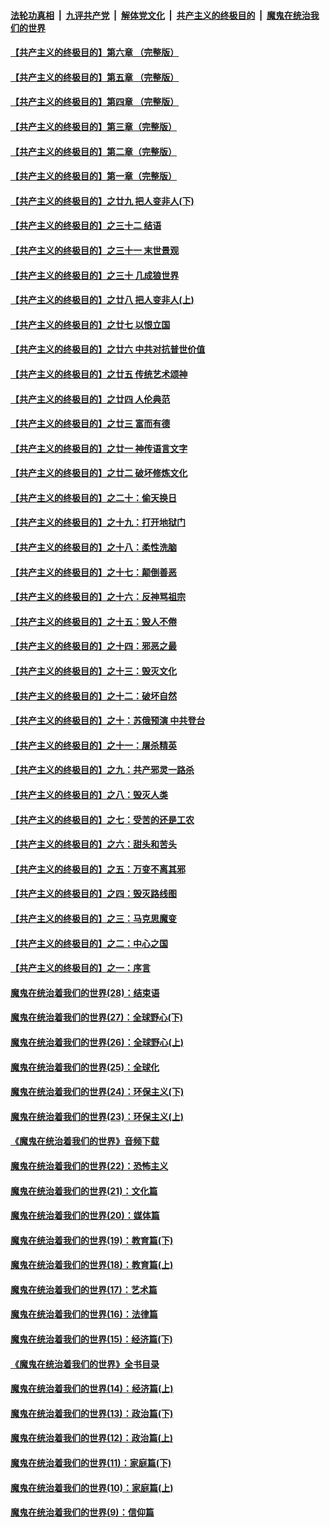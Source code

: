 ####  [法轮功真相](../../../../basic/blob/master/README.md?t=04031830) &nbsp;|&nbsp; [九评共产党](../../../../9ping.md/blob/master/README.md?t=04031830) &nbsp;|&nbsp; [解体党文化](../../../../jtdwh.md/blob/master/README.md?t=04031830)  &nbsp;|&nbsp; [共产主义的终极目的](../../../../gczydzjmd.md/blob/master/README.md?t=04031830) &nbsp;|&nbsp; [魔鬼在统治我们的世界](../../../../mgztzwmdsj.md/blob/master/README.md?t=04031830) 

#### [【共产主义的终极目的】第六章 （完整版）](../pages/nsc422/n11428913.md?t=04031830) 

#### [【共产主义的终极目的】第五章 （完整版）](../pages/nsc422/n11428912.md?t=04031830) 

#### [【共产主义的终极目的】第四章 （完整版）](../pages/nsc422/n11428907.md?t=04031830) 

#### [【共产主义的终极目的】第三章（完整版）](../pages/nsc422/n11428848.md?t=04031830) 

#### [【共产主义的终极目的】第二章（完整版）](../pages/nsc422/n11428831.md?t=04031830) 

#### [【共产主义的终极目的】第一章（完整版）](../pages/nsc422/n11417651.md?t=04031830) 

#### [【共产主义的终极目的】之廿九 把人变非人(下)](../pages/nsc422/n11344140.md?t=04031830) 

#### [【共产主义的终极目的】之三十二 结语](../pages/nsc422/n11360535.md?t=04031830) 

#### [【共产主义的终极目的】之三十一 末世景观](../pages/nsc422/n11351129.md?t=04031830) 

#### [【共产主义的终极目的】之三十 几成狼世界](../pages/nsc422/n11348280.md?t=04031830) 

#### [【共产主义的终极目的】之廿八 把人变非人(上)](../pages/nsc422/n11340492.md?t=04031830) 

#### [【共产主义的终极目的】之廿七 以恨立国](../pages/nsc422/n11336944.md?t=04031830) 

#### [【共产主义的终极目的】之廿六 中共对抗普世价值](../pages/nsc422/n11324785.md?t=04031830) 

#### [【共产主义的终极目的】之廿五 传统艺术颂神](../pages/nsc422/n11296396.md?t=04031830) 

#### [【共产主义的终极目的】之廿四 人伦典范](../pages/nsc422/n11296397.md?t=04031830) 

#### [【共产主义的终极目的】之廿三 富而有德](../pages/nsc422/n11283598.md?t=04031830) 

#### [【共产主义的终极目的】之廿一 神传语言文字](../pages/nsc422/n11263265.md?t=04031830) 

#### [【共产主义的终极目的】之廿二 破坏修炼文化](../pages/nsc422/n11245728.md?t=04031830) 

#### [【共产主义的终极目的】之二十：偷天换日](../pages/nsc422/n11238846.md?t=04031830) 

#### [【共产主义的终极目的】之十九：打开地狱门](../pages/nsc422/n11206376.md?t=04031830) 

#### [【共产主义的终极目的】之十八：柔性洗脑](../pages/nsc422/n11199994.md?t=04031830) 

#### [【共产主义的终极目的】之十七：颠倒善恶](../pages/nsc422/n11179782.md?t=04031830) 

#### [【共产主义的终极目的】之十六：反神骂祖宗](../pages/nsc422/n11166798.md?t=04031830) 

#### [【共产主义的终极目的】之十五：毁人不倦](../pages/nsc422/n11166792.md?t=04031830) 

#### [【共产主义的终极目的】之十四：邪恶之最](../pages/nsc422/n11150249.md?t=04031830) 

#### [【共产主义的终极目的】之十三：毁灭文化](../pages/nsc422/n11135227.md?t=04031830) 

#### [【共产主义的终极目的】之十二：破坏自然](../pages/nsc422/n11135214.md?t=04031830) 

#### [【共产主义的终极目的】之十：苏俄预演 中共登台](../pages/nsc422/n11118424.md?t=04031830) 

#### [【共产主义的终极目的】之十一：屠杀精英](../pages/nsc422/n11118442.md?t=04031830) 

#### [【共产主义的终极目的】之九：共产邪灵一路杀](../pages/nsc422/n11114139.md?t=04031830) 

#### [【共产主义的终极目的】之八：毁灭人类](../pages/nsc422/n11108503.md?t=04031830) 

#### [【共产主义的终极目的】之七：受苦的还是工农](../pages/nsc422/n11101809.md?t=04031830) 

#### [【共产主义的终极目的】之六：甜头和苦头](../pages/nsc422/n11096971.md?t=04031830) 

#### [【共产主义的终极目的】之五：万变不离其邪](../pages/nsc422/n11091285.md?t=04031830) 

#### [【共产主义的终极目的】之四：毁灭路线图](../pages/nsc422/n11086284.md?t=04031830) 

#### [【共产主义的终极目的】之三：马克思魔变](../pages/nsc422/n11061941.md?t=04031830) 

#### [【共产主义的终极目的】之二：中心之国](../pages/nsc422/n11047728.md?t=04031830) 

#### [【共产主义的终极目的】之一：序言](../pages/nsc422/n11086077.md?t=04031830) 

#### [魔鬼在统治着我们的世界(28)：结束语](../pages/nsc422/n10936246.md?t=04031830) 

#### [魔鬼在统治着我们的世界(27)：全球野心(下)](../pages/nsc422/n10928319.md?t=04031830) 

#### [魔鬼在统治着我们的世界(26)：全球野心(上)](../pages/nsc422/n10900318.md?t=04031830) 

#### [魔鬼在统治着我们的世界(25)：全球化](../pages/nsc422/n10788205.md?t=04031830) 

#### [魔鬼在统治着我们的世界(24)：环保主义(下)](../pages/nsc422/n10695307.md?t=04031830) 

#### [魔鬼在统治着我们的世界(23)：环保主义(上)](../pages/nsc422/n10688613.md?t=04031830) 

#### [《魔鬼在统治着我们的世界》音频下载](../pages/nsc422/n10635553.md?t=04031830) 

#### [魔鬼在统治着我们的世界(22)：恐怖主义](../pages/nsc422/n10614727.md?t=04031830) 

#### [魔鬼在统治着我们的世界(21)：文化篇](../pages/nsc422/n10597706.md?t=04031830) 

#### [魔鬼在统治着我们的世界(20)：媒体篇](../pages/nsc422/n10586579.md?t=04031830) 

#### [魔鬼在统治着我们的世界(19)：教育篇(下)](../pages/nsc422/n10564808.md?t=04031830) 

#### [魔鬼在统治着我们的世界(18)：教育篇(上)](../pages/nsc422/n10526970.md?t=04031830) 

#### [魔鬼在统治着我们的世界(17)：艺术篇](../pages/nsc422/n10499093.md?t=04031830) 

#### [魔鬼在统治着我们的世界(16)：法律篇](../pages/nsc422/n10485969.md?t=04031830) 

#### [魔鬼在统治着我们的世界(15)：经济篇(下)](../pages/nsc422/n10469975.md?t=04031830) 

#### [《魔鬼在统治着我们的世界》全书目录](../pages/nsc422/n10464261.md?t=04031830) 

#### [魔鬼在统治着我们的世界(14)：经济篇(上)](../pages/nsc422/n10457370.md?t=04031830) 

#### [魔鬼在统治着我们的世界(13)：政治篇(下)](../pages/nsc422/n10448270.md?t=04031830) 

#### [魔鬼在统治着我们的世界(12)：政治篇(上)](../pages/nsc422/n10444576.md?t=04031830) 

#### [魔鬼在统治着我们的世界(11)：家庭篇(下)](../pages/nsc422/n10440961.md?t=04031830) 

#### [魔鬼在统治着我们的世界(10)：家庭篇(上)](../pages/nsc422/n10435448.md?t=04031830) 

#### [魔鬼在统治着我们的世界(9)：信仰篇](../pages/nsc422/n10432159.md?t=04031830) 

